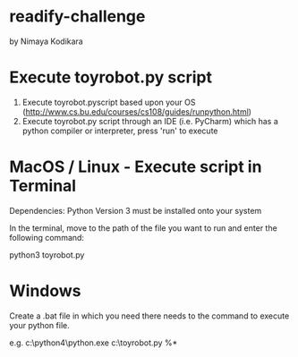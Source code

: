 # readify-challenge
by Nimaya Kodikara

# Execute toyrobot.py script

1. Execute toyrobot.pyscript based upon your OS (http://www.cs.bu.edu/courses/cs108/guides/runpython.html)
2. Execute toyrobot.py script through an IDE (i.e. PyCharm) which has a python compiler or interpreter, press 'run' to execute

# MacOS / Linux - Execute script in Terminal

  Dependencies: Python Version 3 must be installed onto your system
  
  In the terminal, move to the path of the file you want to run and enter the following command:
  
  python3 toyrobot.py

# Windows

  Create a .bat file in which you need there needs to the command to execute your python file.

  e.g. c:\python4\python.exe c:\toyrobot.py %*

